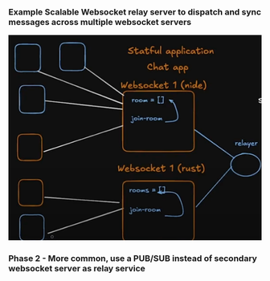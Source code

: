 ### Example Scalable Websocket relay server to dispatch and sync messages across multiple websocket servers

![alt text](image.png)

### Phase 2 - More common, use a PUB/SUB instead of secondary websocket server as relay service

